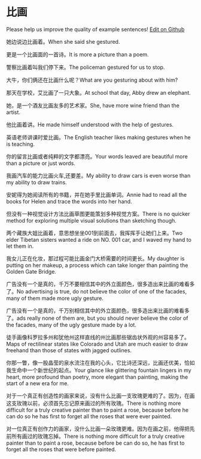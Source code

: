 # 比画

Please help us improve the quality of example sentences! [Edit on Github](https://github.com/jiyushe/jiyu-example-sentence-source/blob/main/chinese/bihua_2.md)

<p><span class="chinese">她边说边比画着。</span><span class="english">When she said she gestured.</span></p>

<p><span class="chinese">更是一个比画面的一首诗。</span><span class="english">It is more a picture than a poem.</span></p>

<p><span class="chinese">警察比画着叫我们停下来。</span><span class="english">The policeman gestured for us to stop.</span></p>

<p><span class="chinese">大牛，你们俩还在比画什么呢？</span><span class="english">What are you gesturing about with him?</span></p>

<p><span class="chinese">那天在学校，艾比画了一只大象。</span><span class="english">At school that day, Abby drew an elephant.</span></p>

<p><span class="chinese">她，是一个酒友比画友多的艺术家。</span><span class="english">She, have more wine friend than the artist.</span></p>

<p><span class="chinese">他比画着讲。</span><span class="english">He made himself understood with the help of gestures.</span></p>

<p><span class="chinese">英语老师讲课时爱比画。</span><span class="english">The English teacher likes making gestures when he is teaching.</span></p>

<p><span class="chinese">你的留言比画或者纯粹的文字都漂亮。</span><span class="english">Your words leaved are beautiful more than a picture or just words.</span></p>

<p><span class="chinese">我画汽车的能力比画火车,还要差。</span><span class="english">My ability to draw cars is even worse than my ability to draw trains.</span></p>

<p><span class="chinese">安妮得为她阅读所有的书籍，并在她手里比画单词。</span><span class="english">Annie had to read all the books for Helen and trace the words into her hand.</span></p>

<p><span class="chinese">但没有一种视觉设计方法比画草图更能策划多种视觉方案。</span><span class="english">There is no quicker method for exploring multiple visual solutions than sketching though.</span></p>

<p><span class="chinese">两个藏族大姐比画着，意思想坐坐001到前面去，我挥挥手让她们上来。</span><span class="english">Two elder Tibetan sisters wanted a ride on NO. 001 car, and I waved my hand to let them in.</span></p>

<p><span class="chinese">我女儿正在化妆，那过程可能比画金门大桥需要的时间更长。</span><span class="english">My daughter is putting on her makeup, a process which can take longer than painting the Golden Gate Bridge.</span></p>

<p><span class="chinese">广告没有一个是真的，千万不要相信其中的外立面颜色，很多造出来比画的难看多了。</span><span class="english">No advertising is true, do not believe the color of one of the facades, many of them made more ugly gesture.</span></p>

<p><span class="chinese">广告没有一个是真的，千万别相信其中的外立面颜色，很多造出来比画的难看多了。</span><span class="english">ads really none of them are, but you should never believe the color of the facades, many of the ugly gesture made by a lot.</span></p>

<p><span class="chinese">徒手画像科罗拉多州和犹他州这样直线的州比画那些锯齿状外观的州容易多了。</span><span class="english">Maps of rectilinear states like Colorado and Utah are much easier to draw freehand than those of states with jagged outlines.</span></p>

<p><span class="chinese">你那一瞥，像一股晶莹的泉水流注在我的心头，它比诗还深远，比画还优美，恰如我生命中一个新世纪的起点。</span><span class="english">Your glance like glittering fountain lingers in my heart, more profound than poetry, more elegant than painting, making the start of a new era for me.</span></p>

<p><span class="chinese">对于一个真正有创造性的画家来说，没有什么比画一支玫瑰更难的了。因为，在画这支玫瑰以前，必须首先忘记原来画过的所有玫瑰。</span><span class="english">There is nothing more difficult for a truly creative painter than to paint a rose, because before he can do so he has first to forget all the roses that were ever painted.</span></p>

<p><span class="chinese">对一位真正有创作力的画家，没什么比画一朵玫瑰更难。因为在画之前，他得把先前所有画过的玫瑰忘掉。</span><span class="english">There is nothing more difficult for a truly creative painter than to paint a rose, because before be can do so, he has first to forget all the roses that were before painted.</span></p>

